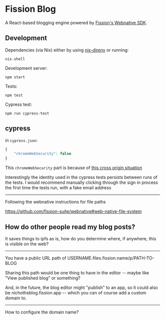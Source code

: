 # Fission Blog

A React-based blogging engine powered by [Fission's Webnative SDK](https://github.com/fission-suite/webnative).


## Development

Dependencies (via Nix) either by using [nix-direnv](https://github.com/nix-community/nix-direnv) or running:

```
nix-shell
```

Development server:

```
npm start
```

Tests:
```
npm test
```

Cypress test:
```
npm run cypress-test
```

## cypress

in `cypress.json`:
```js
{
    "chromeWebSecurity": false
}
```

This `chromeWebSecurity` part is because of [this cross origin situation](https://docs.cypress.io/guides/references/error-messages#Cypress-detected-a-cross-origin-error-happened-on-page-load)

Interestingly the identity used in the cypress tests persists between runs
of the tests. I would recommend manually clicking through the sign in process
the first time the tests run, with a fake email address

---------------------------------------------

Following the webnative instructions for file paths

https://github.com/fission-suite/webnative#web-native-file-system


## How do other people read my blog posts?

It saves things to ipfs as is, how do you determine where, if anywhere, this is visible on the web?

------------------------------------

You have a public URL path of USERNAME.files.fission.name/p/PATH-TO-BLOG

Sharing this path would be one thing to have in the editor -- maybe like "View published blog" or something?

And, in the future, the blog editor might "publish" to an app, so it could also be nichothsblog.fission.app -- which you can of course add a custom domain to.

-------------------------------------

How to configure the domain name?
